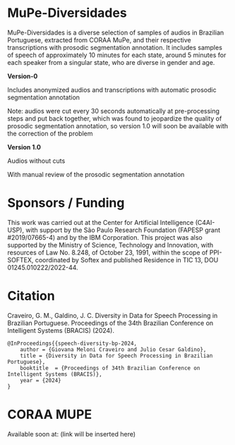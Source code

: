 # MuPe-Diversidades
MuPe-Diversidades is a diverse selection of samples of audios in Brazilian Portuguese, extracted from CORAA MuPe, and their respective transcriptions with prosodic segmentation annotation. It includes samples of speech of approximately 10 minutes for each state, around 5 minutes for each speaker from a singular state, who are diverse in gender and age.


**Version-0**

Includes anonymized audios and transcriptions with automatic prosodic segmentation annotation

Note: audios were cut every 30 seconds automatically at pre-processing steps and put back together, which was found to jeopardize the quality of prosodic segmentation annotation, so version 1.0 will soon be available with the correction of the problem


**Version 1.0**

Audios without cuts 

With manual review of the prosodic segmentation annotation

# Sponsors / Funding

This work was carried out at the Center for Artificial Intelligence (C4AI-USP), with support by the São Paulo Research Foundation (FAPESP grant #2019/07665-4) and by the IBM Corporation. This project was also supported by the Ministry of Science, Technology and Innovation, with resources of Law No. 8.248, of October 23, 1991, within the scope of PPI-SOFTEX, coordinated by Softex and published Residence in TIC 13, DOU 01245.010222/2022-44.


# Citation

Craveiro, G. M., Galdino, J. C. Diversity in Data for Speech Processing in Brazilian Portuguese. Proceedings of the 34th Brazilian Conference on Intelligent Systems (BRACIS) (2024).

```
@InProceedings{{speech-diversity-bp-2024,
    author = {Giovana Meloni Craveiro and Julio Cesar Galdino},
    title = {Diversity in Data for Speech Processing in Brazilian Portuguese},
    booktitle  = {Proceedings of 34th Brazilian Conference on Intelligent Systems (BRACIS)},
    year = {2024}
}
```


# CORAA MUPE

Available soon at: (link will be inserted here)
